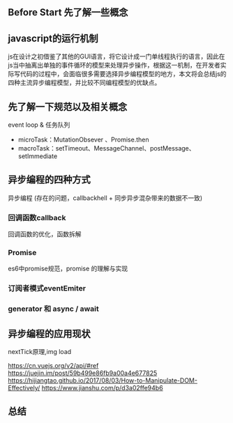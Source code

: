 ## Before Start 先了解一些概念

## javascript的运行机制
js在设计之初借鉴了其他的GUI语言，将它设计成一门单线程执行的语言，因此在js当中抽离出单独的事件循环的模型来处理异步操作，根据这一机制，在开发者实际写代码的过程中，会面临很多需要选择异步编程模型的地方，本文将会总结js的四种主流异步编程模型，并比较不同编程模型的优缺点。

## 先了解一下规范以及相关概念
event loop & 任务队列
+ microTask：MutationObsever 、Promise.then
+ macroTask：setTimeout、MessageChannel、postMessage、setImmediate

## 异步编程的四种方式
异步编程 (存在的问题，callbackhell + 同步异步混杂带来的数据不一致)

### 回调函数callback
回调函数的优化，函数拆解

### Promise
es6中promise规范，promise 的理解与实现

### 订阅者模式eventEmiter

### generator 和 async / await


## 异步编程的应用现状
nextTick原理,img load

https://cn.vuejs.org/v2/api/#ref
https://juejin.im/post/59b499e86fb9a00a4e677825
https://hijiangtao.github.io/2017/08/03/How-to-Manipulate-DOM-Effectively/
https://www.jianshu.com/p/d3a02ffe94b6

## 总结
